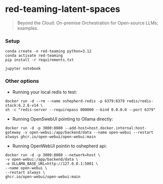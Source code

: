 # red-teaming-latent-spaces

> Beyond the Cloud: On-premise Orchestration for Open-source LLMs; examples.

### Setup

```
conda create -n red-teaming python=3.12
conda activate red-teaming
pip install -r requirements.txt

jupyter notebook
```

### Other options

* Running your local redis to test:

```
docker run -d --rm --name oshepherd-redis -p 6379:6379 redis/redis-stack:6.2.6-v14 \
sh -c "redis-server --requirepass 000000 --bind 0.0.0.0 --port 6379"
```

* Running OpenSwebUI pointing to Ollama directly:

```
docker run -d -p 3000:8080 --add-host=host.docker.internal:host-gateway -v open-webui:/app/backend/data --name open-webui --restart always ghcr.io/open-webui/open-webui:main
```

* Running OpenWebUI pointin to oshepherd api:

```
docker run -d -p 3000:8080 --network=host \
-v open-webui:/app/backend/data \
-e OLLAMA_BASE_URL=http://127.0.0.1:5001 \
--name open-webui \
--restart always \
ghcr.io/open-webui/open-webui:main
```
